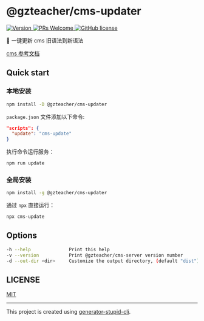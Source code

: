 # @gzteacher/cms-updater

<p>
  <a href="https://www.npmjs.com/package/@gzteacher/cms-updater">
    <img src="https://img.shields.io/npm/v/@gzteacher/cms-updater.svg" alt="Version" />
  </a>
  <a href="https://github.com/yyz945947732/@gzteacher/cms-updater/pulls">
    <img
      src="https://img.shields.io/badge/PRs-welcome-brightgreen.svg"
      alt="PRs Welcome"
    />
  </a>
  <a href="/LICENSE.md">
    <img
      src="https://img.shields.io/badge/license-MIT-blue.svg"
      alt="GitHub license"
    />
  </a>
</p>

🚀 一键更新 cms 旧语法到新语法

[cms 参考文档](http://doc.mingsoft.net/mcms/mo-ban-zhi-zuo/jiu-mo-ban-kuai-su-sheng-ji.html)

## Quick start

### 本地安装

```sh
npm install -D @gzteacher/cms-updater
```

`package.json` 文件添加以下命令:

```json
"scripts": {
  "update": "cms-update"
}
```

执行命令运行服务：

```bash
npm run update
```

### 全局安装

```sh
npm install -g @gzteacher/cms-updater
```

通过 `npx` 直接运行：

```sh
npx cms-update
```

## Options

```sh
-h --help              Print this help
-v --version           Print @gzteacher/cms-server version number
-d --out-dir <dir>     Customize the output directory, (default "dist")
```

## LICENSE

[MIT](https://github.com/yyz945947732/@gzteacher/cms-updater/blob/master/LICENSE)

---

This project is created using [generator-stupid-cli](https://github.com/yyz945947732/generator-stupid-cli).
